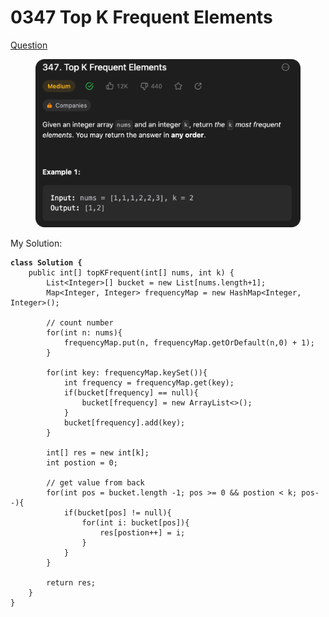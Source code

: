 # 0347 Top K Frequent Elements

[Question](https://leetcode.com/problems/top-k-frequent-elements/description/?envType=study-plan\&id=data-structure-ii)

<figure><img src="../.gitbook/assets/image (2) (5).png" alt=""><figcaption></figcaption></figure>

My Solution:

<pre class="language-java"><code class="lang-java"><strong>class Solution {
</strong>    public int[] topKFrequent(int[] nums, int k) {
        List&#x3C;Integer>[] bucket = new List[nums.length+1];
        Map&#x3C;Integer, Integer> frequencyMap = new HashMap&#x3C;Integer, Integer>();
        
        // count number
        for(int n: nums){
            frequencyMap.put(n, frequencyMap.getOrDefault(n,0) + 1);
        }
        
        for(int key: frequencyMap.keySet()){
            int frequency = frequencyMap.get(key);
            if(bucket[frequency] == null){
                bucket[frequency] = new ArrayList&#x3C;>();
            }
            bucket[frequency].add(key);
        }
        
        int[] res = new int[k];
        int postion = 0;
        
        // get value from back
        for(int pos = bucket.length -1; pos >= 0 &#x26;&#x26; postion &#x3C; k; pos--){
            if(bucket[pos] != null){
                for(int i: bucket[pos]){
                    res[postion++] = i; 
                }
            }
        }
        
        return res;
    }
}
</code></pre>

